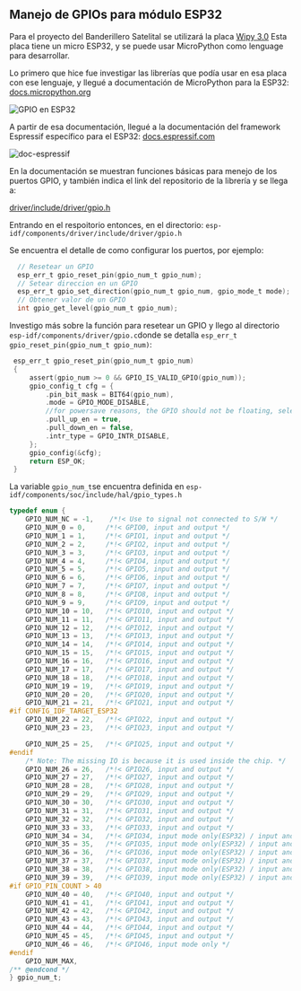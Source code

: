 ## Manejo de GPIOs para módulo ESP32

Para el proyecto del Banderillero Satelital se utilizará la placa [Wipy 3.0](https://docs.pycom.io/datasheets/development/wipy3/) Esta placa tiene un micro ESP32, y se puede usar MicroPython como lenguage para desarrollar.


Lo primero que hice fue investigar las librerías que podía usar en esa placa con ese lenguaje, y llegué a documentación de MicroPython para la ESP32: [docs.micropython.org](https://docs.micropython.org/en/latest/esp32/quickref.html#pins-and-gpio)

![GPIO en ESP32](https://i.imgur.com/qw8sex3.png)



 A partir de esa documentación, llegué a la documentación del framework Espressif específico para el ESP32: [docs.espressif.com](https://docs.espressif.com/projects/esp-idf/en/latest/esp32/api-reference/peripherals/gpio.html)
 
 ![doc-espressif](https://i.imgur.com/k2JOssT.png)
 
  En la documentación se muestran funciones básicas para menejo de los puertos GPIO, y también indica el link del repositorio de la librería y se llega a:
  
  [driver/include/driver/gpio.h](https://github.com/espressif/esp-idf/blob/7d75213/components/driver/include/driver/gpio.h)
  
  Entrando en el respoitorio entonces, en el directorio: ```esp-idf/components/driver/include/driver/gpio.h```
  
 Se encuentra el detalle de como configurar los puertos, por ejemplo:
 
 ```C
   // Resetear un GPIO
   esp_err_t gpio_reset_pin(gpio_num_t gpio_num);
   // Setear direccion en un GPIO
   esp_err_t gpio_set_direction(gpio_num_t gpio_num, gpio_mode_t mode);
   // Obtener valor de un GPIO
   int gpio_get_level(gpio_num_t gpio_num);
```
 
 
 Investigo más sobre la función para resetear un GPIO y llego al directorio ```esp-idf/components/driver/gpio.c```donde se detalla  ```esp_err_t gpio_reset_pin(gpio_num_t gpio_num)```:

```C
 esp_err_t gpio_reset_pin(gpio_num_t gpio_num)
 {
     assert(gpio_num >= 0 && GPIO_IS_VALID_GPIO(gpio_num));
     gpio_config_t cfg = {
         .pin_bit_mask = BIT64(gpio_num),
         .mode = GPIO_MODE_DISABLE,
         //for powersave reasons, the GPIO should not be floating, select pullup
         .pull_up_en = true,
         .pull_down_en = false,
         .intr_type = GPIO_INTR_DISABLE,
     };
     gpio_config(&cfg);
     return ESP_OK;
 }
```
 
 La variable ```gpio_num_t```se encuentra definida en ```esp-idf/components/soc/include/hal/gpio_types.h```
 
 ```C
 typedef enum {
     GPIO_NUM_NC = -1,    /*!< Use to signal not connected to S/W */
     GPIO_NUM_0 = 0,     /*!< GPIO0, input and output */
     GPIO_NUM_1 = 1,     /*!< GPIO1, input and output */
     GPIO_NUM_2 = 2,     /*!< GPIO2, input and output */
     GPIO_NUM_3 = 3,     /*!< GPIO3, input and output */
     GPIO_NUM_4 = 4,     /*!< GPIO4, input and output */
     GPIO_NUM_5 = 5,     /*!< GPIO5, input and output */
     GPIO_NUM_6 = 6,     /*!< GPIO6, input and output */
     GPIO_NUM_7 = 7,     /*!< GPIO7, input and output */
     GPIO_NUM_8 = 8,     /*!< GPIO8, input and output */
     GPIO_NUM_9 = 9,     /*!< GPIO9, input and output */
     GPIO_NUM_10 = 10,   /*!< GPIO10, input and output */
     GPIO_NUM_11 = 11,   /*!< GPIO11, input and output */
     GPIO_NUM_12 = 12,   /*!< GPIO12, input and output */
     GPIO_NUM_13 = 13,   /*!< GPIO13, input and output */
     GPIO_NUM_14 = 14,   /*!< GPIO14, input and output */
     GPIO_NUM_15 = 15,   /*!< GPIO15, input and output */
     GPIO_NUM_16 = 16,   /*!< GPIO16, input and output */
     GPIO_NUM_17 = 17,   /*!< GPIO17, input and output */
     GPIO_NUM_18 = 18,   /*!< GPIO18, input and output */
     GPIO_NUM_19 = 19,   /*!< GPIO19, input and output */
     GPIO_NUM_20 = 20,   /*!< GPIO20, input and output */
     GPIO_NUM_21 = 21,   /*!< GPIO21, input and output */
 #if CONFIG_IDF_TARGET_ESP32
     GPIO_NUM_22 = 22,   /*!< GPIO22, input and output */
     GPIO_NUM_23 = 23,   /*!< GPIO23, input and output */

     GPIO_NUM_25 = 25,   /*!< GPIO25, input and output */
 #endif
     /* Note: The missing IO is because it is used inside the chip. */
     GPIO_NUM_26 = 26,   /*!< GPIO26, input and output */
     GPIO_NUM_27 = 27,   /*!< GPIO27, input and output */
     GPIO_NUM_28 = 28,   /*!< GPIO28, input and output */
     GPIO_NUM_29 = 29,   /*!< GPIO29, input and output */
     GPIO_NUM_30 = 30,   /*!< GPIO30, input and output */
     GPIO_NUM_31 = 31,   /*!< GPIO31, input and output */
     GPIO_NUM_32 = 32,   /*!< GPIO32, input and output */
     GPIO_NUM_33 = 33,   /*!< GPIO33, input and output */
     GPIO_NUM_34 = 34,   /*!< GPIO34, input mode only(ESP32) / input and output(ESP32-S2) */
     GPIO_NUM_35 = 35,   /*!< GPIO35, input mode only(ESP32) / input and output(ESP32-S2) */
     GPIO_NUM_36 = 36,   /*!< GPIO36, input mode only(ESP32) / input and output(ESP32-S2) */
     GPIO_NUM_37 = 37,   /*!< GPIO37, input mode only(ESP32) / input and output(ESP32-S2) */
     GPIO_NUM_38 = 38,   /*!< GPIO38, input mode only(ESP32) / input and output(ESP32-S2) */
     GPIO_NUM_39 = 39,   /*!< GPIO39, input mode only(ESP32) / input and output(ESP32-S2) */
 #if GPIO_PIN_COUNT > 40
     GPIO_NUM_40 = 40,   /*!< GPIO40, input and output */
     GPIO_NUM_41 = 41,   /*!< GPIO41, input and output */
     GPIO_NUM_42 = 42,   /*!< GPIO42, input and output */
     GPIO_NUM_43 = 43,   /*!< GPIO43, input and output */
     GPIO_NUM_44 = 44,   /*!< GPIO44, input and output */
     GPIO_NUM_45 = 45,   /*!< GPIO45, input and output */
     GPIO_NUM_46 = 46,   /*!< GPIO46, input mode only */
 #endif
     GPIO_NUM_MAX,
 /** @endcond */
 } gpio_num_t;
```
